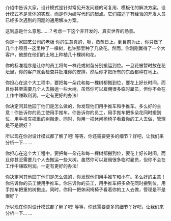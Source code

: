 介绍中告诉大家，设计模式是针对常见开发问题的可复用、模板化的解决方案。设计模式不是具体的实现，而是作为编写代码的起点。它们描述了有经验的开发人员已经多次遇到的问题的通用解决方案。

这到底是什么意思......？考虑一下这个非开发的、真实世界的场景。

你是一家园艺公司的老板 你的生意真的，呃，蒸蒸日上。到目前为止，你只做了几个小项目--这里种了一棵树，也许那里种了几朵花。然而，你刚刚赢得了一个大客户，他想在他们的土地上种植几十棵树和花。

你的标准程序是让你的员工将每一株花或树苗分别搬运到位。一旦花被暂时放在花坛里，你的客户就会检查并批准你的安排，然后你才把所有的东西都种在地上。

你担心在这个大工程中，要把每一朵花和每一棵树都搬到位，要花上好长时间。而且你甚至需要几个人去搬运一些大树。虽然你可以雇佣很多临时雇员，但你不会在工作中赚取利润。一定有更好的办法!

你决定问其他园丁他们是怎么做的，你发现他们用手推车和手推车。多么好的主意！你告诉你的员工使用手推车。你告诉你的员工，用手推车把多朵花同时搬到位，用手推车把重的树搬走。同时，你用一把休闲椅椅子看着你的工人去做，管理是不是很好？

所以现在你对设计模式都了解了吧! 等等，你还需要更多的细节？好吧，让我们来分析一下... ...

你担心在这个大工程中，要把每一朵花和每一棵树都搬到位，要花上好长时间。而且你甚至需要几个人去搬运一些大树。虽然你可以雇佣很多临时雇员，但你不会在工作中赚取利润。一定有更好的办法!

你决定问其他园丁他们是怎么做的，你发现他们用手推车和小车。多么好的主意！你告诉你的员工使用手推车。你告诉你的员工，用手推车把多朵花同时搬到位，用手推车把重的树搬走。同时，你用一把休闲椅椅子看着你的工人去做，管理是不是很好？

所以现在你对设计模式都了解了吧! 等等，你还需要更多的细节？好吧，让我们来分析一下... ...